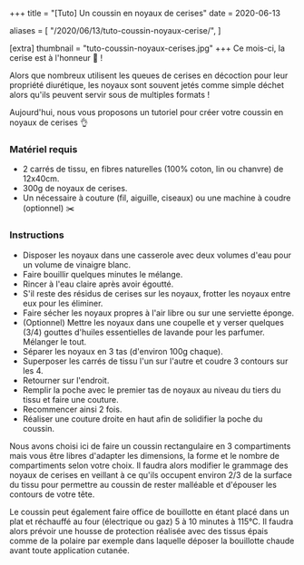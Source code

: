 +++
title = "[Tuto] Un coussin en noyaux de cerises"
date = 2020-06-13

aliases = [
  "/2020/06/13/tuto-coussin-noyaux-cerise/",
]

[extra]
thumbnail = "tuto-coussin-noyaux-cerises.jpg"
+++
Ce mois-ci, la cerise est à l'honneur :cherries: !

Alors que nombreux utilisent les queues de cerises en décoction pour leur
propriété diurétique, les noyaux sont souvent jetés comme simple déchet alors
qu'ils peuvent servir sous de multiples formats !

Aujourd'hui, nous vous proposons un tutoriel pour créer votre coussin en noyaux
de cerises :ok_hand:

<!-- more -->

### Matériel requis

* 2 carrés de tissu, en fibres naturelles (100% coton, lin ou chanvre) de
  12x40cm.
* 300g de noyaux de cerises.
* Un nécessaire à couture (fil, aiguille, ciseaux) ou une machine à coudre
  (optionnel) :scissors:

### Instructions

* Disposer les noyaux dans une casserole avec deux volumes d'eau pour un volume
  de vinaigre blanc.
* Faire bouillir quelques minutes le mélange.
* Rincer à l'eau claire après avoir égoutté.
* S'il reste des résidus de cerises sur les noyaux, frotter les noyaux entre eux
  pour les éliminer.
* Faire sécher les noyaux propres à l'air libre ou sur une serviette éponge.
* (Optionnel) Mettre les noyaux dans une coupelle et y verser quelques (3/4)
  gouttes d'huiles essentielles de lavande pour les parfumer. Mélanger le tout.
* Séparer les noyaux en 3 tas (d'environ 100g chaque).
* Superposer les carrés de tissu l'un sur l'autre et coudre 3 contours sur les
      4.
* Retourner sur l'endroit.
* Remplir la poche avec le premier tas de noyaux au niveau du tiers du tissu et
  faire une couture.
* Recommencer ainsi 2 fois.
* Réaliser une couture droite en haut afin de solidifier la poche du coussin.

Nous avons choisi ici de faire un coussin rectangulaire en 3 compartiments mais
vous être libres d'adapter les dimensions, la forme et le nombre de
compartiments selon votre choix. Il faudra alors modifier le grammage des noyaux
de cerises en veillant à ce qu'ils occupent environ 2/3 de la surface du tissu
pour permettre au coussin de rester malléable et d'épouser les contours de votre
tête.

Le coussin peut également faire office de bouillotte en étant placé dans un plat
et réchauffé au four (électrique ou gaz) 5 à 10 minutes à 115°C. Il faudra alors
prévoir une housse de protection réalisée avec des tissus épais comme de la
polaire par exemple dans laquelle déposer la bouillotte chaude avant toute
application cutanée.
